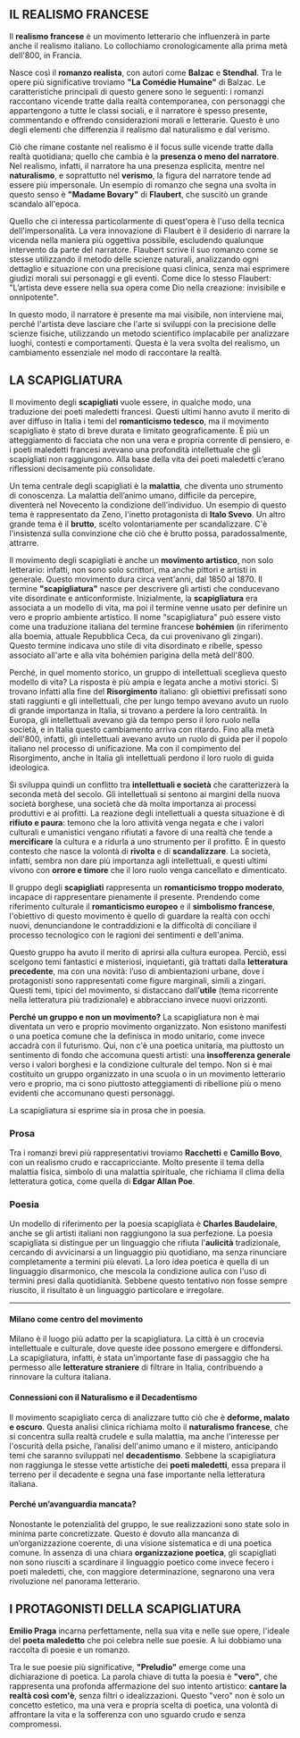 ## **IL REALISMO FRANCESE**

Il **realismo francese** è un movimento letterario che influenzerà in parte anche il realismo italiano. Lo collochiamo cronologicamente alla prima metà dell'800, in Francia.

Nasce così il **romanzo realista**, con autori come **Balzac** e **Stendhal**. Tra le opere più significative troviamo **"La Comédie Humaine"** di Balzac. Le caratteristiche principali di questo genere sono le seguenti: i romanzi raccontano vicende tratte dalla realtà contemporanea, con personaggi che appartengono a tutte le classi sociali, e il narratore è spesso presente, commentando e offrendo considerazioni morali e letterarie. Questo è uno degli elementi che differenzia il realismo dal naturalismo e dal verismo.

Ciò che rimane costante nel realismo è il focus sulle vicende tratte dalla realtà quotidiana; quello che cambia è la **presenza o meno del narratore**. Nel realismo, infatti, il narratore ha una presenza esplicita, mentre nel **naturalismo**, e soprattutto nel **verismo**, la figura del narratore tende ad essere più impersonale. Un esempio di romanzo che segna una svolta in questo senso è **"Madame Bovary"** di **Flaubert**, che suscitò un grande scandalo all'epoca.

Quello che ci interessa particolarmente di quest'opera è l'uso della tecnica dell'impersonalità. La vera innovazione di Flaubert è il desiderio di narrare la vicenda nella maniera più oggettiva possibile, escludendo qualunque intervento da parte del narratore. Flaubert scrive il suo romanzo come se stesse utilizzando il metodo delle scienze naturali, analizzando ogni dettaglio e situazione con una precisione quasi clinica, senza mai esprimere giudizi morali sui personaggi e gli eventi. Come dice lo stesso Flaubert: "L’artista deve essere nella sua opera come Dio nella creazione: invisibile e onnipotente".

In questo modo, il narratore è presente ma mai visibile, non interviene mai, perché l'artista deve lasciare che l'arte si sviluppi con la precisione delle scienze fisiche, utilizzando un metodo scientifico implacabile per analizzare luoghi, contesti e comportamenti. Questa è la vera svolta del realismo, un cambiamento essenziale nel modo di raccontare la realtà.

## **LA SCAPIGLIATURA**

Il movimento degli **scapigliati** vuole essere, in qualche modo, una traduzione dei poeti maledetti francesi. Questi ultimi hanno avuto il merito di aver diffuso in Italia i temi del **romanticismo tedesco**, ma il movimento scapigliato è stato di breve durata e limitato geograficamente. È più un atteggiamento di facciata che non una vera e propria corrente di pensiero, e i poeti maledetti francesi avevano una profondità intellettuale che gli scapigliati non raggiungono. Alla base della vita dei poeti maledetti c’erano riflessioni decisamente più consolidate.

Un tema centrale degli scapigliati è la **malattia**, che diventa uno strumento di conoscenza. La malattia dell’animo umano, difficile da percepire, diventerà nel Novecento la condizione dell’individuo. Un esempio di questo tema è rappresentato da Zeno, l'inetto protagonista di **Italo Svevo**. Un altro grande tema è il **brutto**, scelto volontariamente per scandalizzare. C'è l'insistenza sulla convinzione che ciò che è brutto possa, paradossalmente, attrarre.

Il movimento degli scapigliati è anche un **movimento artistico**, non solo letterario: infatti, non sono solo scrittori, ma anche pittori e artisti in generale. Questo movimento dura circa vent'anni, dal 1850 al 1870. Il termine **"scapigliatura"** nasce per descrivere gli artisti che conducevano vite disordinate e anticonformiste. Inizialmente, la **scapigliatura** era associata a un modello di vita, ma poi il termine venne usato per definire un vero e proprio ambiente artistico. Il nome "scapigliatura" può essere visto come una traduzione italiana del termine francese **bohémien** (in riferimento alla boemia, attuale Repubblica Ceca, da cui provenivano gli zingari). Questo termine indicava uno stile di vita disordinato e ribelle, spesso associato all'arte e alla vita bohémien parigina della metà dell'800.

Perché, in quel momento storico, un gruppo di intellettuali sceglieva questo modello di vita? La risposta è più ampia e legata anche a motivi storici. Si trovano infatti alla fine del **Risorgimento** italiano: gli obiettivi prefissati sono stati raggiunti e gli intellettuali, che per lungo tempo avevano avuto un ruolo di grande importanza in Italia, si trovano a perdere la loro centralità. In Europa, gli intellettuali avevano già da tempo perso il loro ruolo nella società, e in Italia questo cambiamento arriva con ritardo. Fino alla metà dell'800, infatti, gli intellettuali avevano avuto un ruolo di guida per il popolo italiano nel processo di unificazione. Ma con il compimento del Risorgimento, anche in Italia gli intellettuali perdono il loro ruolo di guida ideologica.

Si sviluppa quindi un conflitto tra **intellettuali e società** che caratterizzerà la seconda metà del secolo. Gli intellettuali si sentono ai margini della nuova società borghese, una società che dà molta importanza ai processi produttivi e ai profitti. La reazione degli intellettuali a questa situazione è di **rifiuto e paura**: temono che la loro attività venga negata e che i valori culturali e umanistici vengano rifiutati a favore di una realtà che tende a **mercificare** la cultura e a ridurla a uno strumento per il profitto. È in questo contesto che nasce la volontà di **rivolta** e di **scandalizzare**. La società, infatti, sembra non dare più importanza agli intellettuali, e questi ultimi vivono con **orrore e timore** che il loro ruolo venga cancellato e dimenticato.

Il gruppo degli **scapigliati** rappresenta un **romanticismo troppo moderato**, incapace di rappresentare pienamente il presente. Prendendo come riferimento culturale il **romanticismo europeo** e il **simbolismo francese**, l'obiettivo di questo movimento è quello di guardare la realtà con occhi nuovi, denunciandone le contraddizioni e la difficoltà di conciliare il processo tecnologico con le ragioni dei sentimenti e dell'anima.

Questo gruppo ha avuto il merito di aprirsi alla cultura europea. Perciò, essi scelgono temi fantastici e misteriosi, inquietanti, già trattati dalla **letteratura precedente**, ma con una novità: l’uso di ambientazioni urbane, dove i protagonisti sono rappresentati come figure marginali, simili a zingari. Questi temi, tipici del movimento, si distaccano dall’**utile** (tema ricorrente nella letteratura più tradizionale) e abbracciano invece nuovi orizzonti.

**Perché un gruppo e non un movimento?** La scapigliatura non è mai diventata un vero e proprio movimento organizzato. Non esistono manifesti o una poetica comune che la definisca in modo unitario, come invece accadrà con il futurismo. Qui, non c'è una poetica unitaria, ma piuttosto un sentimento di fondo che accomuna questi artisti: una **insofferenza generale** verso i valori borghesi e la condizione culturale del tempo. Non si è mai costituito un gruppo organizzato in una scuola o in un movimento letterario vero e proprio, ma ci sono piuttosto atteggiamenti di ribellione più o meno evidenti che accomunano questi personaggi.

La scapigliatura si esprime sia in prosa che in poesia.

### **Prosa**

Tra i romanzi brevi più rappresentativi troviamo **Racchetti** e **Camillo Bovo**, con un realismo crudo e raccapricciante. Molto presente il tema della malattia fisica, simbolo di una malattia spirituale, che richiama il clima della letteratura gotica, come quella di **Edgar Allan Poe**.

### **Poesia**

Un modello di riferimento per la poesia scapigliata è **Charles Baudelaire**, anche se gli artisti italiani non raggiungono la sua perfezione. La poesia scapigliata si distingue per un linguaggio che rifiuta l'**aulicità** tradizionale, cercando di avvicinarsi a un linguaggio più quotidiano, ma senza rinunciare completamente a termini più elevati. La loro idea poetica è quella di un linguaggio disarmonico, che mescola la condizione aulica con l'uso di termini presi dalla quotidianità. Sebbene questo tentativo non fosse sempre riuscito, il risultato è un linguaggio particolare e irregolare.

- - - 
#### **Milano come centro del movimento**

Milano è il luogo più adatto per la scapigliatura. La città è un crocevia intellettuale e culturale, dove queste idee possono emergere e diffondersi. La scapigliatura, infatti, è stata un’importante fase di passaggio che ha permesso alle **letterature straniere** di filtrare in Italia, contribuendo a rinnovare la cultura italiana.

#### **Connessioni con il Naturalismo e il Decadentismo**

Il movimento scapigliato cerca di analizzare tutto ciò che è **deforme, malato e oscuro**. Questa analisi clinica richiama molto il **naturalismo francese**, che si concentra sulla realtà crudele e sulla malattia, ma anche l'interesse per l'oscurità della psiche, l’analisi dell'animo umano e il mistero, anticipando temi che saranno sviluppati nel **decadentismo**. Sebbene la scapigliatura non raggiunga le stesse vette artistiche dei **poeti maledetti**, essa prepara il terreno per il decadente e segna una fase importante nella letteratura italiana.

#### **Perché un’avanguardia mancata?**

Nonostante le potenzialità del gruppo, le sue realizzazioni sono state solo in minima parte concretizzate. Questo è dovuto alla mancanza di un’organizzazione coerente, di una visione sistematica e di una poetica comune. In assenza di una chiara **organizzazione poetica**, gli scapigliati non sono riusciti a scardinare il linguaggio poetico come invece fecero i poeti maledetti, che, con maggiore determinazione, segnarono una vera rivoluzione nel panorama letterario.

## **I PROTAGONISTI DELLA SCAPIGLIATURA**

**Emilio Praga** incarna perfettamente, nella sua vita e nelle sue opere, l'ideale del **poeta maledetto** che poi celebra nelle sue poesie. A lui dobbiamo una raccolta di poesie e un romanzo.

Tra le sue poesie più significative, **"Preludio"** emerge come una dichiarazione di poetica. La parola chiave di tutta la poesia è **"vero"**, che rappresenta una profonda affermazione del suo intento artistico: **cantare la realtà così com'è**, senza filtri o idealizzazioni. Questo "vero" non è solo un concetto estetico, ma una vera e propria scelta di poetica, una volontà di affrontare la vita e la sofferenza con uno sguardo crudo e senza compromessi. 
 

  

